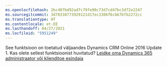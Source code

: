 ```yaml
---
ms.openlocfilehash: 2bc407bd92ad7c79fe90c73d7cd47bc3d72e2247
ms.sourcegitcommit: 3d78338773929121d17ec3386f6cb67bfb2272cc
ms.translationtype: HT
ms.contentlocale: et-EE
ms.lasthandoff: 04/27/2021
ms.locfileid: "5951249"
---
```

See funktsioon on toetatud väljaandes Dynamics CRM Online 2016 Update 1. Kas olete sellest funktsioonist huvitatud? [Leidke oma Dynamics 365 administraator või klienditoe esindaja](/dynamics365/customerengagement/on-premises/basics/find-administrator-support)